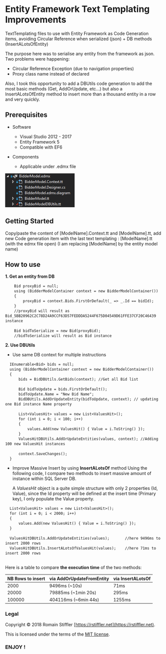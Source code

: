# Entity Framework Text Templating Improvements

TextTemplating files to use with Entity Framework as Code Generation items, avoiding Circular Reference when serialized (json) + DB methods (InsertALotsOfEntity)

The purpose here was to serialise any entity from the framework as json.
Two problems were happening:
* Circular Reference Exception (due to navigation properties)
* Proxy class name instead of declared

Also, I took this opportunity to add a DBUtils code generation to add the most basic methods (Get, AddOrUpdate, etc...) but also a InsertALotsOfEntity method to insert more than a thousand entity in a row and very quickly.

## Prerequisites

* Software
	* Visual Studio 2012 - 2017
	* Entity Framework 5
	* Compatible with EF6

* Components
	* Applicable under .edmx file

![.edmx basic structure](/readme.assets/edmx_structure.png)

## Getting Started

Copy/paste the content of [ModelName].Context.tt and [ModelName].tt, add new Code generation item with the last text templating : [ModelName].tt (with the edmx file open)
(I am replacing [ModelName] by the entity model name)

## How to use

__1. Get an entity from DB__

``` CSharp
    Bid proxyBid = null;
    using (BidderModelContainer context = new BidderModelContainer())
    {
        proxyBid = context.Bids.FirstOrDefault(_ => _.Id == bidId);
    }
    //proxyBid will result as Bid_5BB20962C2C78D24A9CCF63D57FEDDDA5244F675D04549D61FFE37CF20C46439 instance

    Bid bidToSerialize = new Bid(proxyBid);
    //bidToSerialize will result as Bid instance

```

__2. Use DBUtils__

  * Use same DB context for multiple instructions
  ``` CSharp
    IEnumerable<Bid> bids = null;
    using (BidderModelContainer context = new BidderModelContainer())
    {
        bids = BidDBUtils.GetBids(context); //Get all Bid list

        Bid bidToUpdate = bids.FirstOrDefault();
        bidToUpdate.Name = "New Bid Name";
        BidDBUtils.AddOrUpdateEntity(bidToUpdate, context); // updating one Bid instance Name property

        List<ValuesHit> values = new List<ValuesHit>();
        for (int i = 0; i < 100; i++)
        {
            values.Add(new ValuesHit() { Value = i.ToString() });
        }
        ValuesHitDBUtils.AddOrUpdateEntities(values, context); //Adding 100 new ValuesHit instances

        context.SaveChanges();
    }
  ```

  * Improve Massive Insert by using __InsertALotsOf__ method
  Using the following code, I compare two methods to insert massive amount of instance within SQL Server DB.
  
    A _ValuesHit_ object is a quite simple structure with only 2 properties (Id, Value),  since the Id property will be defined at the insert time (Primary key), I only populate the Value property.
  ``` CSharp
    List<ValuesHit> values = new List<ValuesHit>();
    for (int i = 0; i < 2000; i++)
    {
        values.Add(new ValuesHit() { Value = i.ToString() });
    }

    ValuesHitDBUtils.AddOrUpdateEntities(values);       //here 9496ms to insert 2000 rows
    ValuesHitDBUtils.InsertALotsOfValuesHit(values);    //here 71ms to insert 2000 rows
    
  ```
Here is a table to compare __the execution time__ of the two methods:

NB Rows to insert | via AddOrUpdateFromEntity | via InsertALotsOf
--- | --- | ---
2000 | 9496ms (~10s) | 71ms
20000 | 79885ms (~1min 20s) | 295ms
100000 | 404116ms (~6min 44s) | 1255ms

### Legal
Copyright © 2018 Romain Stiffler [https://rstiffler.net](https://rstiffler.net).

This is licensed under the terms of the [MIT license](License.txt).

### ENJOY !


